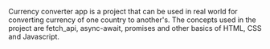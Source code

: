 Currency converter app is a project that can be used in real world for converting currency of one country to another's. The concepts used in the project are fetch_api, async-await, promises and other basics of HTML, CSS and Javascript.
